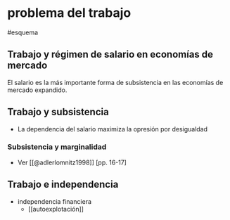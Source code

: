 # problema del trabajo
#esquema 

## Trabajo y régimen de salario en economías de mercado

El salario es la más importante forma de subsistencia en las economías de mercado expandido.

## Trabajo y subsistencia

- La dependencia del salario maximiza la opresión por desigualdad

### Subsistencia y marginalidad

- Ver [[@adlerlomnitz1998]] [pp. 16-17]

## Trabajo e independencia

- independencia financiera
    - [[autoexplotación]]
